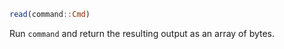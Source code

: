 ```julia
read(command::Cmd)
```

Run `command` and return the resulting output as an array of bytes.
